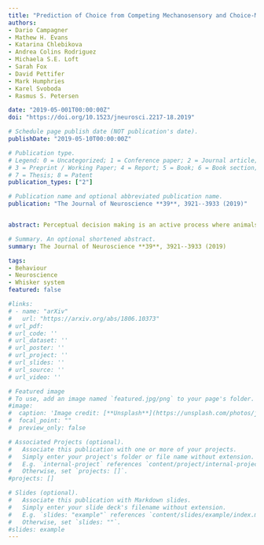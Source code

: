 ```yaml
---
title: "Prediction of Choice from Competing Mechanosensory and Choice-Memory Cues during Active Tactile Decision Making"
authors:
- Dario Campagner
- Mathew H. Evans 
- Katarina Chlebikova
- Andrea Colins Rodriguez
- Michaela S.E. Loft
- Sarah Fox
- David Pettifer
- Mark Humphries
- Karel Svoboda
- Rasmus S. Petersen

date: "2019-05-001T00:00:00Z"
doi: "https://doi.org/10.1523/jneurosci.2217-18.2019"

# Schedule page publish date (NOT publication's date).
publishDate: "2019-05-10T00:00:00Z"

# Publication type.
# Legend: 0 = Uncategorized; 1 = Conference paper; 2 = Journal article;
# 3 = Preprint / Working Paper; 4 = Report; 5 = Book; 6 = Book section;
# 7 = Thesis; 8 = Patent
publication_types: ["2"]

# Publication name and optional abbreviated publication name.
publication: "The Journal of Neuroscience **39**, 3921--3933 (2019)"


abstract: Perceptual decision making is an active process where animals move their sense organs to extract task-relevant information. To investigate how the brain translates sensory input into decisions during active sensation, we developed a mouse active touch task where the mechanosensory input can be precisely measured and that challenges animals to use multiple mechanosensory cues. Male mice were trained to localise a pole using a single whisker and to report their decision by selecting one of three choices. Using high-speed imaging and machine vision we estimated whisker-object mechanical forces at millisecond resolution. Mice solved the task by a sensory-motor strategy where both the strength and direction of whisker bending were informative cues to pole location. We found competing influences of immediate sensory input and choice memory on mouse choice. On correct trials, choice could be predicted from the direction and strength of whisker bending, but not from previous choice. In contrast, on error trials, choice could be predicted from previous choice but not from whisker bending. This study shows that animal choices during active tactile decision making can be predicted from mechanosenory and choice-memory signals; and provides a new task, well-suited for future study of the neural basis of active perceptual decisions.

# Summary. An optional shortened abstract.
summary: The Journal of Neuroscience **39**, 3921--3933 (2019)

tags:
- Behaviour
- Neuroscience
- Whisker system
featured: false

#links:
# - name: "arXiv"
#   url: "https://arxiv.org/abs/1806.10373"
# url_pdf: 
# url_code: ''
# url_dataset: ''
# url_poster: ''
# url_project: ''
# url_slides: ''
# url_source: ''
# url_video: ''

# Featured image
# To use, add an image named `featured.jpg/png` to your page's folder. 
#image:
#  caption: 'Image credit: [**Unsplash**](https://unsplash.com/photos/jdD8gXaTZsc)'
#  focal_point: ""
#  preview_only: false

# Associated Projects (optional).
#   Associate this publication with one or more of your projects.
#   Simply enter your project's folder or file name without extension.
#   E.g. `internal-project` references `content/project/internal-project/index.md`.
#   Otherwise, set `projects: []`.
#projects: []

# Slides (optional).
#   Associate this publication with Markdown slides.
#   Simply enter your slide deck's filename without extension.
#   E.g. `slides: "example"` references `content/slides/example/index.md`.
#   Otherwise, set `slides: ""`.
#slides: example
---
```

